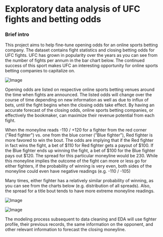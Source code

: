 # Exploratory data analysis of UFC fights and betting odds

### Brief intro
This project aims to help fine-tune opening odds for an online sports betting company. The dataset contains fight statistics and closing betting odds for UFC fights. UFC has grown in popularity over the years as you can see from the number of fights per annum in the bar chart below. The continued success of this sport makes UFC an interesting opportunity for online sports betting companies to capitalize on.

![Image](https://github.com/nkim500/Metis_Projects/blob/main/03%20Business/support/fight_freq_pa.png?raw=true)



Opening odds are listed on respective online sports betting venues around the time when fights are announced. The listed odds will change over the course of time depending on new information as well as due to influx of bets, until the fight begins when the closing odds take effect. By having an accurate forecast of the closing odds, online sports betting companies, or effectively the bookmaker, can maximize their revenue potential from each fight.

When the moneyline reads -110 / +120 for a fighter from the red corner ("Red fighter") vs. one from the blue corner ("Blue fighter"), Red fighter is more favored to win the bout. The odds are implying that if the Red fighter in fact wins the fight, a bet of $110 for Red fighter gets a payout of $100. If the Blue fighter ends up winning the fight, a bet of $100 for the Blue fighter pays out $120. The spread for this particular moneyline would be 230. While this moneyline implies the outcome of the fight can more or less go for either fighters, if the probability of winning is very even, both sides of the moneyline could even have negative readings (e.g. -110 / -105)

Many times, either fighter has a relatively similar probability of winning, as you can see from the charts below (e.g. distribution of all spreads). Also, the spread for a title bout tends to have more extreme moneyline readings.

![Image](https://github.com/nkim500/Metis_Projects/blob/main/03%20Business/support/Dashboard%201.png?raw=true)

![Image](https://github.com/nkim500/Metis_Projects/blob/main/03%20Business/support/Dashboard%203.PNG?raw=true)



The modeling process subsequent to data cleaning and EDA will use fighter profile, their previous records, the same information on the opponent, and other relevant information to forecast the closing moneyline.
